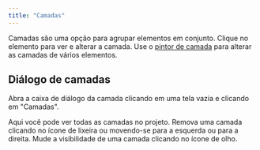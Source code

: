 ```yaml
---
title: "Camadas"
---
```


Camadas são uma opção para agrupar elementos em conjunto. Clique no elemento para ver e alterar a camada. Use o [pintor de camada](painters/layer.md) para alterar as camadas de vários elementos.

## Diálogo de camadas

Abra a caixa de diálogo da camada clicando em uma tela vazia e clicando em "Camadas".

Aqui você pode ver todas as camadas no projeto. Remova uma camada clicando no ícone de lixeira ou movendo-se para a esquerda ou para a direita. Mude a visibilidade de uma camada clicando no ícone de olho.
